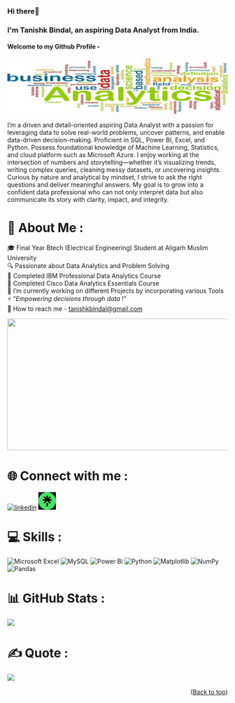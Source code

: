 <a name = "top"></a>
### Hi there👋<br>
### I'm Tanishk Bindal, an aspiring Data Analyst from India.
#### Welcome to my Github Profile -

<p align="center">
  <img src = "https://github.com/TanishkBindal/TanishkBindal/blob/main/1736769513916.jpeg?raw=true"/>
</p>

I’m a driven and detail-oriented aspiring Data Analyst with a passion for leveraging data to solve real-world problems, uncover patterns, and enable data-driven decision-making. Proficient in SQL, Power BI, Excel, and Python. Possess foundational knowledge of Machine Learning, Statistics, and cloud platform such as Microsoft Azure. I enjoy working at the intersection of numbers and storytelling—whether it’s visualizing trends, writing complex queries, cleaning messy datasets, or uncovering insights. Curious by nature and analytical by mindset, I strive to ask the right questions and deliver meaningful answers. My goal is to grow into a confident data professional who can not only interpret data but also communicate its story with clarity, impact, and integrity.

# 💫 About Me :
🎓 Final Year Btech (Electrical Engineering) Student at Aligarh Muslim University<br>🔍 Passionate about Data Analytics and Problem Solving<br>💼 Completed IBM Professional Data Analytics Course<br>💼 Completed Cisco Data Analytics Essentials Course<br>🌱 I’m currently working on different Projects by incorporating various Tools<br>⚡ “_Empowering decisions through data_ !”<br>💬 How to reach me - tanishkbindal@gmail.com<br>
<div align= "center">
 <img src="https://media.giphy.com/media/qgQUggAC3Pfv687qPC/giphy.gif"
   width= "800" height="300"/>
</div>

# 🌐 Connect with me :
[<img src='https://upload.wikimedia.org/wikipedia/commons/c/ca/LinkedIn_logo_initials.png' alt='linkedin' height='40'>](https://www.linkedin.com/in/tanishk-bindal//)   [<img src='https://github.com/TanishkBindal/TanishkBindal/blob/main/WhatsApp%20Image%202025-07-09%20at%2018.00.40_e3665474.jpg?raw=true' alt='linktree' height='40'>](https://linktr.ee/tanishkbindal)


# 💻 Skills :
![Microsoft Excel](https://img.shields.io/badge/Microsoft_Excel-217346?style=for-the-badge&logo=microsoft-excel&logoColor=white) ![MySQL](https://img.shields.io/badge/sql-4479A1.svg?style=for-the-badge&logo=sql&logoColor=white) ![Power Bi](https://img.shields.io/badge/power_bi-F2C811?style=for-the-badge&logo=powerbi&logoColor=black) ![Python](https://img.shields.io/badge/python-3670A0?style=for-the-badge&logo=python&logoColor=ffdd54) ![Matplotlib](https://img.shields.io/badge/Matplotlib-%23ffffff.svg?style=for-the-badge&logo=Matplotlib&logoColor=black) ![NumPy](https://img.shields.io/badge/numpy-%23013243.svg?style=for-the-badge&logo=numpy&logoColor=white) ![Pandas](https://img.shields.io/badge/pandas-%23150458.svg?style=for-the-badge&logo=pandas&logoColor=white)
# 📊 GitHub Stats :
![](https://github-readme-stats.vercel.app/api?username=TanishkBindal&theme=cobalt&hide_border=false&include_all_commits=false&count_private=false)<br/>



# ✍️ Quote :
![](https://quotes-github-readme.vercel.app/api?type=horizontal&theme=tokyonight)

<p align="right">(<a href="#top">Back to top</a>)</p>
</p> 


<!-- Proudly created with GPRM ( https://gprm.itsvg.in ) -->


